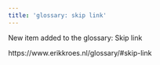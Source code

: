 ```yaml
---
title: 'glossary: skip link'
---
```


New item added to the glossary: Skip link

https\://www\.erikkroes.nl/glossary/#skip-link

